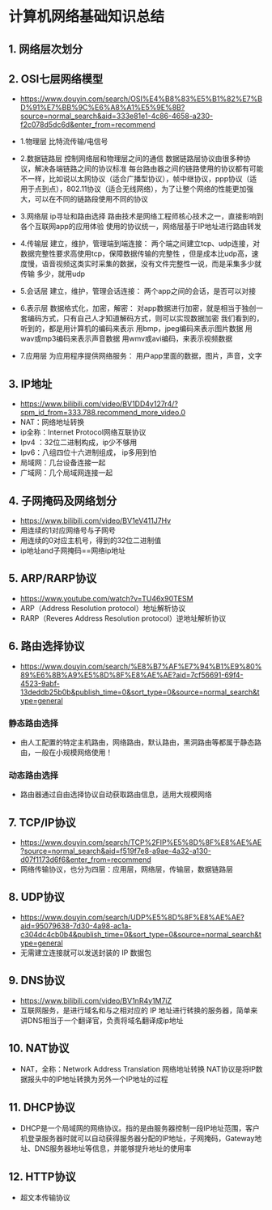 # 计算机网络基础知识总结
## 1. 网络层次划分
## 2. OSI七层网络模型
- https://www.douyin.com/search/OSI%E4%B8%83%E5%B1%82%E7%BD%91%E7%BB%9C%E6%A8%A1%E5%9E%8B?source=normal_search&aid=333e81e1-4c86-4658-a230-f2c078d5dc6d&enter_from=recommend
- 1.物理层 比特流传输/电信号

 - 2.数据链路层 控制网络层和物理层之间的通信
数据链路层协议由很多种协议，解决各端链路之间的协议标准
每台路由器之间的链路使用的协议都有可能不一样，比如说以太网协议（适合广播型协议），帧中继协议，ppp协议（适用于点到点），802.11协议（适合无线网络），为了让整个网络的性能更加强大，可以在不同的链路段使用不同的协议

 - 3.网络层 ip寻址和路由选择
路由技术是网络工程师核心技术之一，直接影响到各个互联网app的应用体验
使用的协议统一，网络层基于IP地址进行路由转发

 - 4.传输层 建立，维护，管理端到端连接：
两个端之间建立tcp、udp连接，对数据完整性要求高使用tcp，保障数据传输的完整性 ，但是成本比udp高，速度慢，语音视频这类实时采集的数据，没有文件完整性一说，而是采集多少就传输 多少，就用udp

 - 5.会话层 建立，维护，管理会话连接：
两个app之间的会话，是否可以对接

 - 6.表示层 数据格式化，加密，解密：
对app数据进行加密，就是相当于独创一套编码方式，只有自己人才知道解码方式，则可以实现数据加密
我们看到的，听到的，都是用计算机的编码来表示
用bmp，jpeg编码来表示图片数据
用wav或mp3编码来表示声音数据
用wmv或avi编码，来表示视频数据

 - 7.应用层 为应用程序提供网络服务：
用户app里面的数据，图片，声音，文字


## 3. IP地址
- https://www.bilibili.com/video/BV1DD4y127r4/?spm_id_from=333.788.recommend_more_video.0
- NAT：网络地址转换
- ip全称：Internet Protocol网络互联协议
- Ipv4 ：32位二进制构成，ip少不够用
- Ipv6：八组四位十六进制组成， ip多用到怕
- 局域网：几台设备连接一起
- 广域网：几个局域网连接一起


## 4. 子网掩码及网络划分
- https://www.bilibili.com/video/BV1eV411J7Hv
- 用连续的1对应网络号与子网号
- 用连续的0对应主机号，得到的32位二进制值
- ip地址and子网掩码==网络ip地址


## 5. ARP/RARP协议
- https://www.youtube.com/watch?v=TU46x90TESM
- ARP（Address Resolution protocol）地址解析协议
- RARP（Reveres Address Resolution protocol）逆地址解析协议

## 6. 路由选择协议
 - https://www.douyin.com/search/%E8%B7%AF%E7%94%B1%E9%80%89%E6%8B%A9%E5%8D%8F%E8%AE%AE?aid=7cf56691-69f4-4523-9abf-13deddb25b0b&publish_time=0&sort_type=0&source=normal_search&type=general
### 静态路由选择
- 由人工配置的特定主机路由，网络路由，默认路由，黑洞路由等都属于静态路由，一般在小规模网络使用！

### 动态路由选择
- 路由器通过自由选择协议自动获取路由信息，适用大规模网络


## 7. TCP/IP协议
- https://www.douyin.com/search/TCP%2FIP%E5%8D%8F%E8%AE%AE?source=normal_search&aid=f519f7e8-a9ae-4a32-a130-d07f1173d6f6&enter_from=recommend
- 网络传输协议，也分为四层：应用层，网络层，传输层，数据链路层

## 8. UDP协议　
- https://www.douyin.com/search/UDP%E5%8D%8F%E8%AE%AE?aid=95079638-7d30-4a98-ac1a-c304dc4cb0b4&publish_time=0&sort_type=0&source=normal_search&type=general
- 无需建立连接就可以发送封装的 IP 数据包

## 9. DNS协议
- https://www.bilibili.com/video/BV1nR4y1M7iZ
- 互联网服务，是进行域名和与之相对应的 IP 地址进行转换的服务器，简单来讲DNS相当于一个翻译官，负责将域名翻译成ip地址


## 10. NAT协议
- NAT，全称：Network Address Translation 网络地址转换
NAT协议是将IP数据报头中的IP地址转换为另外一个IP地址的过程

## 11. DHCP协议
- DHCP是一个局域网的网络协议。指的是由服务器控制一段IP地址范围，客户机登录服务器时就可以自动获得服务器分配的IP地址，子网掩码，Gateway地址、DNS服务器地址等信息，并能够提升地址的使用率
## 12. HTTP协议
- 超文本传输协议